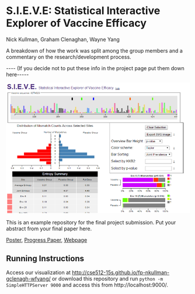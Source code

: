 S.I.E.V.E: Statistical Interactive Explorer of Vaccine Efficacy
===============
Nick Kullman, Graham Clenaghan, Wayne Yang


A breakdown of how the work was split among the group members and a commentary on the research/development process.


---- (If you decide not to put these info in the project page put them down here-----

![Overview](images/overview.png)

This is an example repository for the final project submission.  Put your abstract from your final paper here.

[Poster](https://github.com/CSE512-15S/fp-nkullman-gclenagh-wfyang/raw/master/poster/Poster.pdf),
[Progress Paper](https://github.com/CSE512-15S/fp-nkullman-gclenagh-wfyang/raw/master/progress/progressreport.pdf),
[Webpage](http://cse512-15s.github.io/fp-nkullman-gclenagh-wfyang/description.html)

## Running Instructions

Access our visualization at http://cse512-15s.github.io/fp-nkullman-gclenagh-wfyang/ or download this repository and run `python -m SimpleHTTPServer 9000` and access this from http://localhost:9000/.
